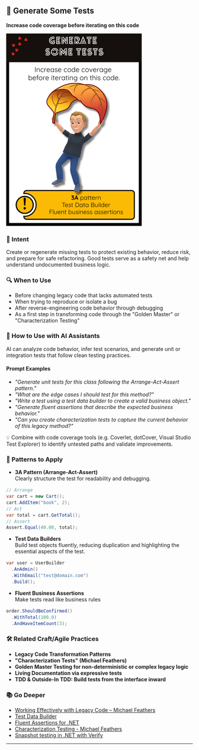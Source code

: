 ## 🧪 Generate Some Tests
**Increase code coverage before iterating on this code**

![Generate Some Tests](img/06.generate-some-tests.png)

### 🎯 Intent  
Create or regenerate missing tests to protect existing behavior, reduce risk, and prepare for safe refactoring. Good tests serve as a safety net and help understand undocumented business logic.

### 🔍 When to Use  
- Before changing legacy code that lacks automated tests  
- When trying to reproduce or isolate a bug  
- After reverse-engineering code behavior through debugging  
- As a first step in transforming code through the "Golden Master" or "Characterization Testing"

### 🤖 How to Use with AI Assistants  

AI can analyze code behavior, infer test scenarios, and generate unit or integration tests that follow clean testing practices.

#### Prompt Examples  
- *"Generate unit tests for this class following the Arrange-Act-Assert pattern."*  
- *"What are the edge cases I should test for this method?"*  
- *"Write a test using a test data builder to create a valid business object."*  
- *"Generate fluent assertions that describe the expected business behavior."*  
- *"Can you create characterization tests to capture the current behavior of this legacy method?"*

💡 Combine with code coverage tools (e.g. Coverlet, dotCover, Visual Studio Test Explorer) to identify untested paths and validate improvements.

### 🧱 Patterns to Apply  
- **3A Pattern (Arrange-Act-Assert)**  
Clearly structure the test for readability and debugging.
```csharp
// Arrange
var cart = new Cart();
cart.AddItem("book", 2);
// Act
var total = cart.GetTotal();
// Assert
Assert.Equal(40.00, total);
```
- **Test Data Builders**  
Build test objects fluently, reducing duplication and highlighting the essential aspects of the test.
```csharp
var user = UserBuilder
  .AnAdmin()
  .WithEmail("test@domain.com")
  .Build();
```
- **Fluent Business Assertions**  
Make tests read like business rules
```csharp
order.ShouldBeConfirmed()
  .WithTotal(100.0)
  .AndHaveItemCount(3);
```
### 🛠️ Related Craft/Agile Practices  
- **Legacy Code Transformation Patterns**
- **"Characterization Tests" (Michael Feathers)**
- **Golden Master Testing for non-deterministic or complex legacy logic**
- **Living Documentation via expressive tests**
- **TDD & Outside-In TDD: Build tests from the interface inward**

### 📚 Go Deeper  
- [Working Effectively with Legacy Code – Michael Feathers](https://www.oreilly.com/library/view/working-effectively-with/0131177052/)
- [Test Data Builder](https://xtrem-tdd.netlify.app/flavours/testing/test-data-builders/)
- [Fluent Assertions for .NET](https://xtrem-tdd.netlify.app/Flavours/Testing/fluent-assertions)
- [Characterization Testing - Michael Feathers](https://michaelfeathers.silvrback.com/characterization-testing)
- [Snapshot testing in .NET with Verify](https://blog.jetbrains.com/dotnet/2024/07/11/snapshot-testing-in-net-with-verify/)

---